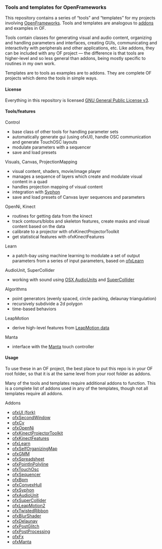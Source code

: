 ### Tools and templates for OpenFrameworks

This repository contains a series of “tools” and “templates” for my projects involving [OpenFrameworks](openframeworks.cc). Tools and templates are analogous to [addons](http://www.ofxaddons.com) and examples in OF.

Tools contain classes for generating visual and audio content, organizing and handling parameters and interfaces, creating GUIs, communicating and interactivity with peripherals and other applications, etc. Like addons, they can be included with any OF project — the difference is that tools are higher-level and so less general than addons, being mostly specific to routines in my own work. 

Templates are to tools as examples are to addons. They are complete OF projects which demo the tools in simple ways. 


#### License

Everything in this repository is licensed [GNU General Public License v3](http://www.gnu.org/copyleft/gpl.html).


#### Tools/features

Control
 - base class of other tools for handling parameter sets
 - automatically generate gui (using ofxUI), handle OSC communication and generate TouchOSC layouts
 - modulate parameters with a sequencer
 - save and load presets

Visuals, Canvas, ProjectionMapping
 - visual content, shaders, movie/image player
 - manages a sequence of layers which create and modulate visual content in a quad
 - handles projection mapping of visual content
 - integration with [Syphon](http://syphon.v002.info/)
 - save and load presets of Canvas layer sequences and parameters

OpenNi, Kinect
 - routines for getting data from the kinect
 - track contours/blobs and skeleton features, create masks and visual content based on the data
 - calibrate to a projector with ofxKinectProjectorToolkit
 - get statistical features with ofxKinectFeatures

Learn
 - a patch-bay using machine learning to modulate a set of output parameters from a series of input parameters, based on [ofxLearn](https://github.com/genekogan/ofxLearn)

AudioUnit, SuperCollider
 - working with sound using [OSX AudioUnits](https://github.com/admsyn/ofxAudioUnit) and [SuperCollider](supercollider.sourceforge.net)
 

Algorithms
 - point generators (evenly spaced, circle packing, delaunay triangulation)
 - recursively subdivide a 2d polygon
 - time-based behaviors

LeapMotion
 - derive high-level features from [LeapMotion data](https://www.leapmotion.com/)

Manta
 - interface with the [Manta](www.snyderphonics.com/products.htm) touch controller


#### Usage

To use these in an OF project, the best place to put this repo is in your OF root folder, so that it is at the same level from your root folder as addons.

Many of the tools and templates require additional addons to function. This is a complete list of addons used in any of the templates, though not all templates require all addons.

Addons
 - [ofxUI (fork)](https://github.com/genekogan/ofxUI)
 - [ofxSecondWindow](https://github.com/genekogan/ofxSecondWindow)
 - [ofxCv](https://github.com/kylemcdonald/ofxCv)
 - [ofxOpenNi](https://github.com/gameoverhack/ofxOpenNI)
 - [ofxKinectProjectorToolkit](https://github.com/genekogan/ofxKinectProjectorToolkit)
 - [ofxKinectFeatures](https://github.com/asarasua/ofxKinectFeatures)
 - [ofxLearn](https://github.com/genekogan/ofxLearn)
 - [ofxSelfOrganizingMap](https://github.com/genekogan/ofxSelfOrganizingMap)
 - [ofxGMM](https://github.com/genekogan/ofxGMM)
 - [ofxSpreadsheet](https://github.com/genekogan/ofxSpreadsheet)
 - [ofxPointInPolyline](https://github.com/genekogan/ofxPointInPolyline)
 - [ofxTouchOsc](https://github.com/genekogan/ofxTouchOsc)
 - [ofxSequencer](https://github.com/genekogan/ofxSequencer)
 - [ofxBpm](https://github.com/mirrorboy714/ofxBpm)
 - [ofxConvexHull](https://github.com/genekogan/ofxConvexHull)
 - [ofxSyphon](https://github.com/astellato/ofxSyphon)
 - [ofxAudioUnit](https://github.com/admsyn/ofxAudioUnit)
 - [ofxSuperCollider](http://www.erase.net/projects/ofxSuperCollider/)
 - [ofxLeapMotion2](https://github.com/genekogan/ofxLeapMotion2)
 - [ofxTwistedRibbon](https://github.com/tado/ofxTwistedRibbon)
 - [ofxBlurShader](https://github.com/companje/ofxBlurShader)
 - [ofxDelaunay](https://github.com/obviousjim/ofxDelaunay)
 - [ofxPostGlitch](https://github.com/maxillacult/ofxPostGlitch)
 - [ofxPostProcessing](https://github.com/neilmendoza/ofxPostProcessing)
 - [ofxFx](https://github.com/patriciogonzalezvivo/ofxFX)
 - [ofxManta](https://github.com/genekogan/ofxManta/tree/master/src)
